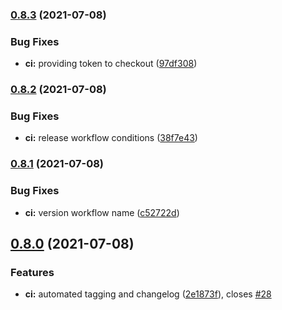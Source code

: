 ### [0.8.3](https://github.com/rymancl/terraform-provider-dotcommonitor/compare/v0.8.2...v0.8.3) (2021-07-08)


### Bug Fixes

* **ci:** providing token to checkout ([97df308](https://github.com/rymancl/terraform-provider-dotcommonitor/commit/97df3089b51fbcb2437a1cd0087698080fa603cf))

### [0.8.2](https://github.com/rymancl/terraform-provider-dotcommonitor/compare/v0.8.1...v0.8.2) (2021-07-08)


### Bug Fixes

* **ci:** release workflow conditions ([38f7e43](https://github.com/rymancl/terraform-provider-dotcommonitor/commit/38f7e43aa629b8a7cf1912d3e22efffc394e57b0))

### [0.8.1](https://github.com/rymancl/terraform-provider-dotcommonitor/compare/v0.8.0...v0.8.1) (2021-07-08)


### Bug Fixes

* **ci:** version workflow name ([c52722d](https://github.com/rymancl/terraform-provider-dotcommonitor/commit/c52722d85582a2ef07b614ad60018e92a1bd1aa6))

## [0.8.0](https://github.com/rymancl/terraform-provider-dotcommonitor/compare/v0.7.0...v0.8.0) (2021-07-08)


### Features

* **ci:** automated tagging and changelog ([2e1873f](https://github.com/rymancl/terraform-provider-dotcommonitor/commit/2e1873f5af1b4915f008477b48c8fe08a19c7973)), closes [#28](https://github.com/rymancl/terraform-provider-dotcommonitor/issues/28)
